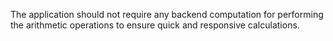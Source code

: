 The application should not require any backend computation for performing the arithmetic operations to ensure quick and responsive calculations.
